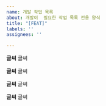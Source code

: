 ```yaml
---
name: 개발 작업 목록
about: 개발이  필요한 작업 목록 전용 양식
title: "[FEAT]"
labels: ''
assignees: ''

---
```


**글씨**
글씨

**글씨**
글씨

**글씨**
글씨

**글씨**
글씨
